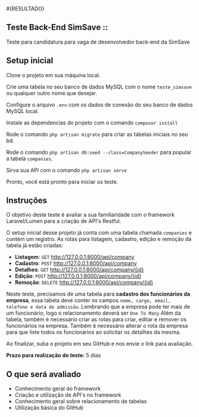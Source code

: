 #{RESULTADO}
## Teste Back-End SimSave :: 
Teste para candidatura para vaga de desenvolvedor back-end da SimSave

## Setup inicial

Clone o projeto em sua máquina local.

Crie uma tabela no seu banco de dados MySQL com o nome `teste_simsave` ou qualquer outro nome que desejar.

Configure o arquivo `.env` com os dados de conexão do seu banco de dados MySQL local.

Instale as dependencias do projeto com o comando `composer install`

Rode o comando `php artisan migrate` para criar as tabelas iniciais no seu bd.

Rode o comando `php artisan db:seed --class=CompanySeeder` para popular a tabela `companies`.

Sirva sua API com o comando `php artisan serve`

Pronto, você está pronto para iniciar os teste.


## Instruções

O objetivo deste teste é avaliar a sua familiaridade com o framework Laravel/Lumen para a criação de API's Restful.

O setup inicial desse projeto já conta com uma tabela chamada `companies` e contém um registro. As rotas para listagem, cadastro, edição e remoção da tabela já estão criadas:

- **Listagem**: `GET` http://127.0.0.1:8000/api/company
- **Cadastro**: `POST` http://127.0.0.1:8000/api/company
- **Detalhes**: `GET` http://127.0.0.1:8000/api/company/{id}
- **Edição**: `POST` http://127.0.0.1:8000/api/company/{id}
- **Remoção**: `DELETE` http://127.0.0.1:8000/api/company/{id}

Neste teste, precisamos de uma tabela para **cadastro dos funcionários da empresa**, essa tabela deve conter os campos `nome, cargo, email, telefone e data de admissão`. Lembrando que a empresa pode ter mais de um funcionário, logo o relacionamento deverá ser `One To Many`
Além da tabela, também é necessário criar as rotas para criar, editar e remover os funcionários na empresa. Também é necessário alterar o rota da empresa para que liste todos os funcionários ao solicitar os detalhes da mesma.

Ao finalizar, suba o projeto em seu GitHub e nos envie o link para avaliação.

**Prazo para realização do teste:** 5 dias

## O que será avaliado
 - Conhecimento geral do framework
 - Criação e utilização de API's no framework
 - Conhecimento geral sobre relacionamento de tabelas
 - Utilização básica do GitHub
